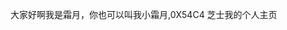 大家好啊我是霜月，你也可以叫我小霜月,0X54C4
芝士我的个人主页  


<!---
ShuangYue1121/ShuangYue1121 is a ✨ special ✨ repository because its `README.md` (this file) appears on your GitHub profile.
You can click the Preview link to take a look at your changes.
--->
